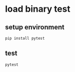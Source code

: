 # load binary test

## setup environment

```shell
pip install pytest
```

## test

```shell
pytest
```
